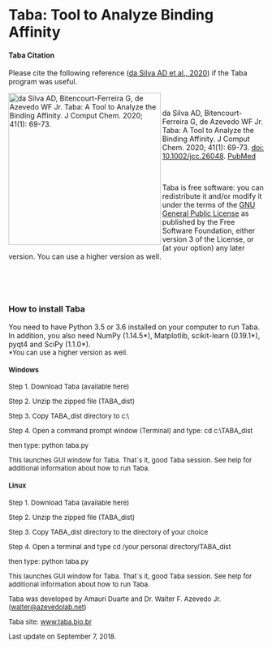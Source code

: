 # Taba: Tool to Analyze Binding Affinity

<h4>Taba Citation</h4>

Please cite the following reference (<a href="https://www.ncbi.nlm.nih.gov/pubmed/31410856">da Silva AD et al., 2020</a>) if the Taba program was useful.

<a href="https://onlinelibrary.wiley.com/toc/1096987x/2020/41/1">
<img src="https://azevedolab.net/resources/jcc25875-toc-0001-m.jpg" height=300 align=left title="da Silva AD, Bitencourt-Ferreira G, de Azevedo WF Jr. Taba: A Tool to Analyze the Binding Affinity. J Comput Chem. 2020; 41(1): 69-73."></a>
<p>&nbsp;</p>
da Silva AD, Bitencourt-Ferreira G, de Azevedo WF Jr. Taba: A Tool to Analyze the Binding Affinity. J Comput Chem. 2020; 41(1): 69-73. <a href="https://doi.org/10.1002/jcc.26048">doi: 10.1002/jcc.26048</a>.   <a href="https://www.ncbi.nlm.nih.gov/pubmed/31410856">PubMed</a>  
<p>&nbsp;</p>
Taba is free software: you can redistribute it and/or modify it under the terms of the <a href="https://www.gnu.org/licenses/gpl.txt">GNU General Public License</a> as published by the Free Software Foundation, either version 3 of the License, or (at your option) any later version. You can use a higher version as well.  
<p>&nbsp;</p>
<p>&nbsp;</p>
<h3>How to install Taba</h3>
You need to have Python 3.5 or 3.6 installed on your computer to run Taba. In addition, you also need NumPy (1.14.5*), Matplotlib, scikit-learn (0.19.1*), pyqt4 and SciPy (1.1.0*). <br>
<font size="-1">*You can use a higher version as well.<font>

<h4>Windows</h4>

Step 1. Download Taba (available here)

Step 2. Unzip the zipped file (TABA_dist)

Step 3. Copy TABA_dist directory to c:\

Step 4. Open a command prompt window (Terminal) and type: cd c:\TABA_dist

then type: python taba.py

This launches GUI window for Taba. That´s it, good Taba session. See help for additional information about how to run Taba.

<h4>Linux</h4>

Step 1. Download Taba (available here)

Step 2. Unzip the zipped file (TABA_dist)

Step 3. Copy TABA_dist directory to the directory of your choice 

Step 4. Open a terminal and type cd /your personal directory/TABA_dist

then type: python taba.py

This launches GUI window for Taba. That´s it, good Taba session. See help for additional information about how to run Taba.


Taba was developed by Amauri Duarte and Dr. Walter F. Azevedo Jr. (walter@azevedolab.net)

Taba site: www.taba.bio.br

Last update on September 7, 2018.

